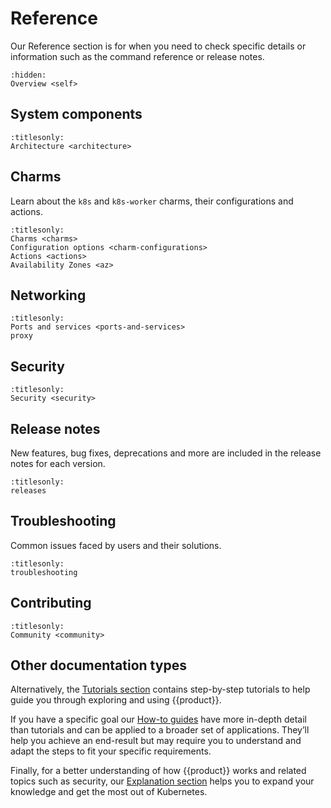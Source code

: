 # Reference

Our Reference section is for when you need to check specific details or
information such as the command reference or release notes.

```{toctree}
:hidden:
Overview <self>
```

## System components

```{toctree}
:titlesonly:
Architecture <architecture>
```

## Charms

Learn about the `k8s` and `k8s-worker` charms, their configurations and actions.

```{toctree}
:titlesonly:
Charms <charms>
Configuration options <charm-configurations>
Actions <actions>
Availability Zones <az>
```

## Networking

```{toctree}
:titlesonly:
Ports and services <ports-and-services>
proxy
```

## Security

```{toctree}
:titlesonly:
Security <security>
```

## Release notes

New features, bug fixes, deprecations and more are included in the release
notes for each version.

```{toctree}
:titlesonly:
releases
```

## Troubleshooting

Common issues faced by users and their solutions.

```{toctree}
:titlesonly:
troubleshooting
```

## Contributing

```{toctree}
:titlesonly:
Community <community>
```

## Other documentation types

Alternatively, the [Tutorials section] contains step-by-step tutorials to help
guide you through exploring and using {{product}}.

If you have a specific goal our [How-to guides] have more in-depth detail than
tutorials and can be applied to a broader set of applications. They’ll help you
achieve an end-result but may require you to understand and adapt the steps to
fit your specific requirements.

Finally, for a better understanding of how {{product}} works and
related topics such as security, our [Explanation section] helps you to expand
your knowledge and get the most out of Kubernetes.

<!--LINKS -->
[Tutorials section]: ../tutorial/index
[How-to guides]: ../howto/index
[Explanation section]: ../explanation/index
